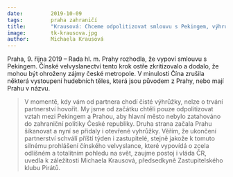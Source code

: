 ```yaml
---
date:         2019-10-09
tags:         praha zahraničí
title:        "Krausová: Chceme odpolitizovat smlouvu s Pekingem, výhružky ale odmítáme"
image: 	      tk-krausova.jpg
author:       Michaela Krausová
---
```


Praha, 9. října 2019 – Rada hl. m. Prahy rozhodla, že vypoví smlouvu s Pekingem. Čínské velvyslanectví tento krok ostře zkritizovalo a dodalo, že mohou být ohroženy zájmy české metropole. V minulosti Čína zrušila některá vystoupení hudebních těles, která jsou původem z Prahy, nebo mají Prahu v názvu.

> V momentě, kdy vám od partnera chodí čisté výhrůžky, nelze o trvání partnerství hovořit. My jsme od začátku chtěli pouze odpolitizovat vztah mezi Pekingem a Prahou, aby hlavní město nebylo zatahováno do zahraniční politiky České republiky. Druha strana začala Prahu šikanovat a nyní se přidaly i otevřené vyhrůžky. Věřím, že ukončení partnerství schválí příští týden i zastupitelé, stejně jakože k tomuto silnému prohlášení čínského velvyslance, které vypovídá o zcela odlišném a totalitním pohledu na svět, zaujme postoj i vláda ČR, uvedla k záležitosti Michaela Krausová, předsedkyně Zastupitelského klubu Pirátů.

